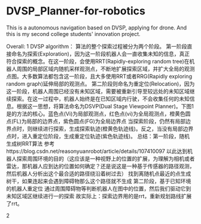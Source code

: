 # DVSP_Planner-for-robotics
This is a autonomous navigation based on DVSP, applying for drone.
And this is my second college students' innovation project.

Overall:
1 DVSP algorithm：
算法的整个探索过程被分为两个阶段。
第一阶段直接命名为探索(Exploration)，因为这一阶段机器人会一直收集未知的信息，真正符合探索的概念。在这一阶段，会使用RRT(Rapidly-exploring random tree)在机器人周围的局部区域内随机采样观测点，不断地扩展探索区域，并扩大全局的观测点图。大多数算法都包含这一阶段，且大多使用RRT或者RRG(Rapidly exploring random graph)延伸局部的观测点。
第二阶段则命名为重定位(Relocation)，因为这一阶段，机器人周围已经没有未知区域，需要被重新引导至较远处的未知区域继续探索。在这一过程中，机器人始终是在已知区域内行驶，不会收集任何的未知信息。根据这一思想，将算法命名为DSVP(Dual Stage Viewpoint Planner)。下图1是的方法的核心。蓝色点(Vi)为局部观测点，红色点(vi)为全局观测点，橙黄色圆点(FL)为局部的边界点，紫色圆点(FG)为全局边界点
当探索阶段，仍然有局部边界点时，则继续进行探索，生成探索轨迹(橙黄色轨迹线)。反之，当没有局部边界点时，进入重定位阶段，生成重定位轨迹(紫色轨迹线)。
总结：第一阶段，随机生成树RRT算法 参考https://blog.csdn.net/reasonyuanrobot/article/details/107410097 以此达到机器人探索周围环境的目的（这应该是一种视野上的位置的扩展，为理解为相机或者雷达，那机器人应到达的位置如何确定？还是说这是一种基于传感器的路径观测，然后机器人分析出这个最合适的路径绕沿着树过去）  找到离随机点最近的点生成树干，如果连起来会遇到障碍物那么这个路径就不生成
第二阶段，基于已知环境的机器人重定位 通过周围障碍物等判断机器人在图中的位置，然后我们驱动它到未知区域区继续进行一的探索
故实际上：探索边界用的是rrt，重新规划路线扩展了rrt。

2 
